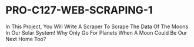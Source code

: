 # PRO-C127-WEB-SCRAPING-1
In This Project, You Will Write A Scraper To Scrape The Data Of The Moons In Our Solar System! Why Only Go For Planets When A Moon Could Be Our Next Home Too?
